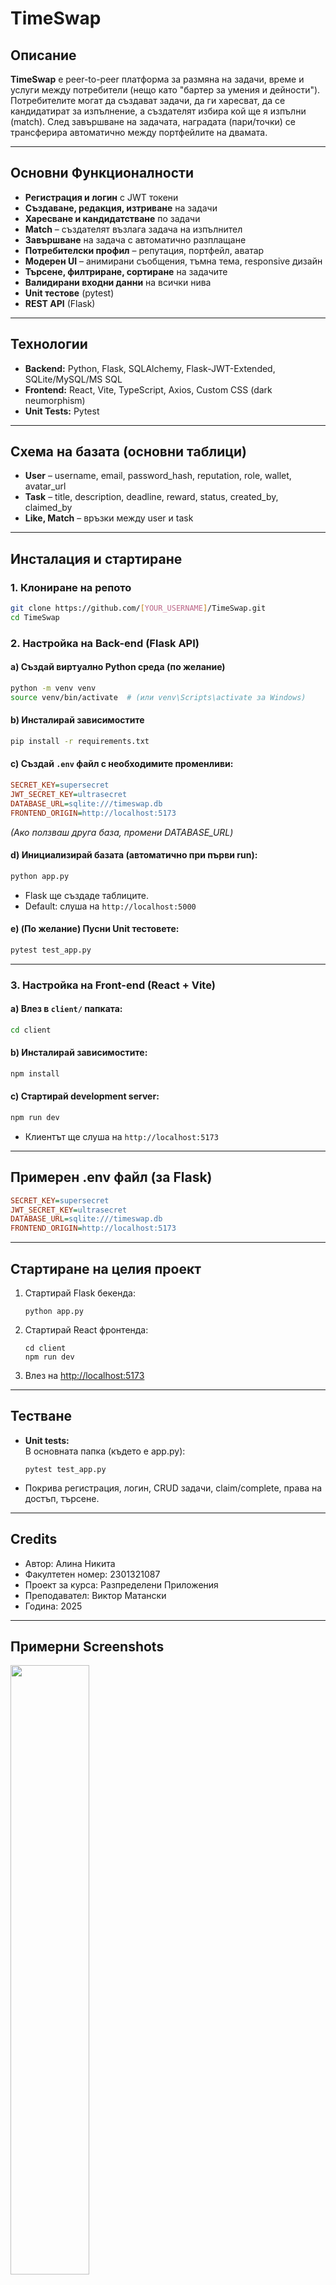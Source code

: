 # TimeSwap

## Описание

**TimeSwap** е peer-to-peer платформа за размяна на задачи, време и услуги между потребители (нещо като "бартер за умения и дейности").  
Потребителите могат да създават задачи, да ги харесват, да се кандидатират за изпълнение, а създателят избира кой ще я изпълни (match). След завършване на задачата, наградата (пари/точки) се трансферира автоматично между портфейлите на двамата.

---

## Основни Функционалности

- **Регистрация и логин** с JWT токени  
- **Създаване, редакция, изтриване** на задачи  
- **Харесване и кандидатстване** по задачи  
- **Match** – създателят възлага задача на изпълнител  
- **Завършване** на задача с автоматично разплащане  
- **Потребителски профил** – репутация, портфейл, аватар  
- **Модерен UI** – анимирани съобщения, тъмна тема, responsive дизайн  
- **Търсене, филтриране, сортиране** на задачите  
- **Валидирани входни данни** на всички нива  
- **Unit тестове** (pytest)  
- **REST API** (Flask)

---

## Технологии

- **Backend:** Python, Flask, SQLAlchemy, Flask-JWT-Extended, SQLite/MySQL/MS SQL
- **Frontend:** React, Vite, TypeScript, Axios, Custom CSS (dark neumorphism)
- **Unit Tests:** Pytest

---

## Схема на базата (основни таблици)

- **User** – username, email, password_hash, reputation, role, wallet, avatar_url
- **Task** – title, description, deadline, reward, status, created_by, claimed_by
- **Like, Match** – връзки между user и task

---

## Инсталация и стартиране

### 1. Клониране на репото

```bash
git clone https://github.com/[YOUR_USERNAME]/TimeSwap.git
cd TimeSwap
```

### 2. Настройка на Back-end (Flask API)

#### a) Създай виртуално Python среда (по желание)

```bash
python -m venv venv
source venv/bin/activate  # (или venv\Scripts\activate за Windows)
```

#### b) Инсталирай зависимостите

```bash
pip install -r requirements.txt
```

#### c) Създай `.env` файл с необходимите променливи:

```ini
SECRET_KEY=supersecret
JWT_SECRET_KEY=ultrasecret
DATABASE_URL=sqlite:///timeswap.db
FRONTEND_ORIGIN=http://localhost:5173
```

*(Ако ползваш друга база, промени DATABASE_URL)*

#### d) Инициализирай базата (автоматично при първи run):

```bash
python app.py
```
- Flask ще създаде таблиците.
- Default: слуша на `http://localhost:5000`

#### e) (По желание) Пусни Unit тестовете:

```bash
pytest test_app.py
```

---

### 3. Настройка на Front-end (React + Vite)

#### a) Влез в `client/` папката:

```bash
cd client
```

#### b) Инсталирай зависимостите:

```bash
npm install
```

#### c) Стартирай development server:

```bash
npm run dev
```
- Клиентът ще слуша на `http://localhost:5173`

---

## Примерен .env файл (за Flask)

```ini
SECRET_KEY=supersecret
JWT_SECRET_KEY=ultrasecret
DATABASE_URL=sqlite:///timeswap.db
FRONTEND_ORIGIN=http://localhost:5173
```

---

## Стартиране на целия проект

1. Стартирай Flask бекенда:
    ```
    python app.py
    ```
2. Стартирай React фронтенда:
    ```
    cd client
    npm run dev
    ```
3. Влез на [http://localhost:5173](http://localhost:5173)

---

## Тестване

- **Unit tests:**  
  В основната папка (където е app.py):
    ```
    pytest test_app.py
    ```
- Покрива регистрация, логин, CRUD задачи, claim/complete, права на достъп, търсене.

---

## Credits

- Автор: Алина Никита
- Факултетен номер: 2301321087
- Проект за курса: Разпределени Приложения
- Преподавател: Виктор Матански
- Година: 2025

---

## Примерни Screenshots

<img src="https://github.com/user-attachments/assets/d13a345c-0c45-4782-b7b6-915dfd09ce26" width="50%">

---

<img src="https://github.com/user-attachments/assets/a7188729-30b6-4ec5-bdb9-522861488aba" width="50%">

---

<img src="https://github.com/user-attachments/assets/e3d928d6-1ca3-4be5-8a11-f046e095859a" width="50%">

---

## Допълнителни точки (екстри)

- Качване на аватар (upload)
- Централизирани анимирани съобщения (toast)
- Интуитивен, модерен интерфейс с плавни анимации
- Unit тестове за всички основни функции

*TimeSwap – Платформа за размяна на време и умения.  
Покажи колко струва твоят час!*
